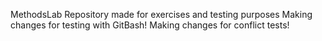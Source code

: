 MethodsLab
Repository made for exercises and testing purposes
Making changes for testing with GitBash!
Making changes for conflict tests!